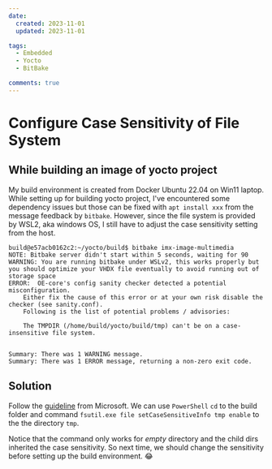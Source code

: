 ```yaml
---
date:
  created: 2023-11-01
  updated: 2023-11-01

tags:
  - Embedded
  - Yocto
  - BitBake

comments: true
---
```


# Configure Case Sensitivity of File System

## While building an image of yocto project

My build environment is created from Docker Ubuntu 22.04 on Win11 laptop. While setting up for building yocto project, I've encountered some dependency issues but those can be fixed with `apt install xxx` from the message feedback by `bitbake`. However, since the file system is provided by WSL2, aka windows OS, I still have to adjust the case sensitivity setting from the host.

```shell
build@e57acb0162c2:~/yocto/build$ bitbake imx-image-multimedia
NOTE: Bitbake server didn't start within 5 seconds, waiting for 90
WARNING: You are running bitbake under WSLv2, this works properly but you should optimize your VHDX file eventually to avoid running out of storage space
ERROR:  OE-core's config sanity checker detected a potential misconfiguration.
    Either fix the cause of this error or at your own risk disable the checker (see sanity.conf).
    Following is the list of potential problems / advisories:

    The TMPDIR (/home/build/yocto/build/tmp) can't be on a case-insensitive file system.


Summary: There was 1 WARNING message.
Summary: There was 1 ERROR message, returning a non-zero exit code.
```

## Solution

Follow the [guideline](https://learn.microsoft.com/en-us/windows/wsl/case-sensitivity) from Microsoft. We can use `PowerShell` `cd` to the build folder and command `fsutil.exe file setCaseSensitiveInfo tmp enable` to the the directory `tmp`.

Notice that the command only works for *empty* directory and the child dirs inherited the case sensitivity. So next time, we should change the sensitivity before setting up the build environment. 😂